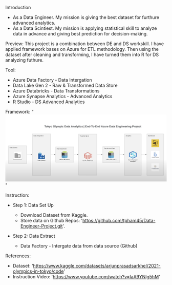 Introduction
* As a Data Engineer. My mission is giving the best dataset for furthure advanced analytics.
* As a Data Scintiest. My mission is applying statistical skill to analyze data in advance and giving best prediction for decision-making.

Preview: This project is a combination between DE and DS workskill. I have applied framework bases on Azure for ETL methodology. Then using the dataset after cleaning and transforming, I have turned them into R for DS analyzing futhure.

Tool:
* Azure Data Factory - Data Intergation 
* Data Lake Gen 2 - Raw & Transformed Data Store
* Azure Databricks - Data Transformations
* Azure Synapse Analytics - Advanced Analytics
* R Studio - DS Advanced Analytics

Framework:
"![Alt text](image.png)"

Instruction:
* Step 1: Data Set Up
    - Download Dataset from Kaggle.
    - Store data on Github Repos: 'https://github.com/tpham45/Data-Engineer-Project.git'.

* Step 2: Data Extract
    - Data Factory - Intergate data from data source (Github)



References:
* Dataset: 'https://www.kaggle.com/datasets/arjunprasadsarkhel/2021-olympics-in-tokyo/code'
* Instruction Video: 'https://www.youtube.com/watch?v=IaA9YNlg5hM' 

